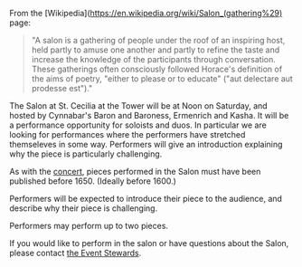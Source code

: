 From the [Wikipedia](https://en.wikipedia.org/wiki/Salon_(gathering%29) page:

> "A salon is a gathering of people under the roof of an inspiring host, held partly to amuse one another and partly to refine the taste and increase the knowledge of the participants through conversation. These gatherings often consciously followed Horace's definition of the aims of poetry, "either to please or to educate" ("aut delectare aut prodesse est")."

The Salon at St. Cecilia at the Tower will be at Noon on Saturday, and hosted by Cynnabar's Baron and Baroness, Ermenrich and Kasha. It will be a performance opportunity for soloists and duos. In particular we are looking for performances where the performers have stretched themseleves in some way. Performers will give an introduction explaining why the piece is particularly challenging.

As with the [concert](/#concert), pieces performed in the Salon must have been published before 1650. (Ideally before 1600.)

Performers will be expected to introduce their piece to the audience, and describe why their piece is challenging.

Performers may perform up to two pieces. 

If you would like to perform in the salon or have questions about the Salon, please contact [the Event Stewards](mailto:ceciliaATcynnabarDOTorg).
